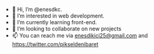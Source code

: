 - 👋 Hi, I’m @enesdkc.
- 👀 I’m interested in web development.
- 🌱 I’m currently learning front-end. 
- 💞️ I’m looking to collaborate on new projects
- 📫 You can reach me via enesdikici25@gmail.com and https://twitter.com/pikseldenibaret

<!---
enesdkc/enesdkc is a ✨ special ✨ repository because its `README.md` (this file) appears on your GitHub profile.
You can click the Preview link to take a look at your changes.
--->
